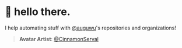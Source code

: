 # :wave: hello there.
I help automating stuff with [@auguwu](https://github.com/auguwu)'s repositories and organizations!

> **Avatar Artist**: [@CinnamonServal](https://twitter.com/CinnamonServal)
